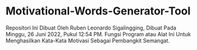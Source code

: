 # Motivational-Words-Generator-Tool
Repositori Ini Dibuat Oleh Ruben Leonardo Sigalingging, Dibuat Pada Minggu, 26 Juni 2022, Pukul 12:54 PM. Fungsi Program atau Alat Ini Untuk Menghasilkan Kata-Kata Motivasi Sebagai Pembangkit Semangat.
